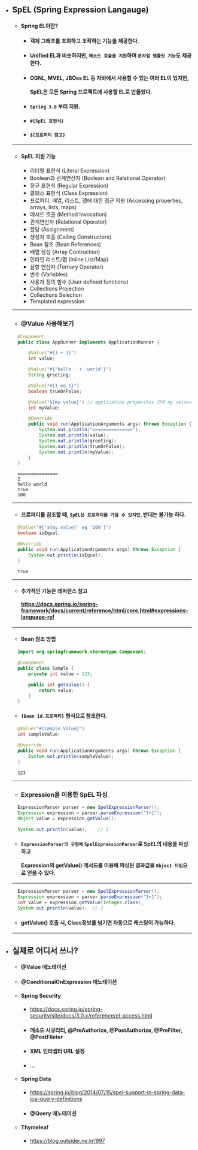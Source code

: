 - ## SpEL (Spring Expression Langauge)
  - #### Spring EL이란?
    - #### 객체 그래프를 조회하고 조작하는 기능을 제공한다.
    - #### Unified EL과 비슷하지만, `메소드 호출을 지원`하며 `문자열 템플릿 기능`도 제공한다.
    - #### OGNL, MVEL, JBOss EL 등 자바에서 사용할 수 있는 여러 EL이 있지만, <br><br> SpEL은 모든 Spring 프로젝트에 사용할 EL로 만들었다.
    - #### `Spring 3.0` 부터 지원.
    - #### `#{SpEL 표현식}`
    - #### `${프로퍼티 참고}`
  --------
  - #### SpEL 지원 기능
    - 리터럴 표현식 (Literal Expression)
    - Boolean과 관계연산자 (Boolean and Relational Operator)
    - 정규 표현식 (Regular Expression)
    - 클래스 표현식 (Class Expression)
    - 프로퍼티, 배열, 리스트, 맵에 대한 접근 지원 (Accessing properties, arrays, lists, maps)
    - 메서드 호출 (Method Invocation)
    - 관계연산자 (Relational Operator)
    - 할당 (Assignment)
    - 생성자 호출 (Calling Constructors)
    - Bean 참조 (Bean References)
    - 배열 생성 (Array Contruction)
    - 인라인 리스트/맵 (Inline List/Map)
    - 삼항 연산자 (Ternary Operator)
    - 변수 (Variables)
    - 사용자 정의 함수 (User defined functions)
    - Collections Projection
    - Collections Selection
    - Templated expression
  ------------
  - ### @Value 사용해보기
  ``` java
    @Component
    public class AppRunner implements ApplicationRunner {

        @Value("#{1 + 1}")
        int value;

        @Value("#{'hello ' + 'world'}")
        String greeting;

        @Value("#{1 eq 1}")
        boolean trueOrFalse;

        @Value("${my.value}") // application.properites 안에 my.value=100
        int myValue;

        @Override
        public void run(ApplicationArguments args) throws Exception {
            System.out.println("===============");
            System.out.println(value);
            System.out.println(greeting);
            System.out.println(trueOrFalse);
            System.out.println(myValue);
        }
    }
  ```
  ```
    ===============
    2
    hello world
    true
    100
  ```
  -------
  - #### 프로퍼티를 참조할 때, `SpEL은 프로퍼티를 가질 수 있지만`, 반대는 불가능 하다.
  ``` java
    @Value("#{'${my.value}' eq '100'}")
    boolean isEqual;

    @Override
    public void run(ApplicationArguments args) throws Exception {
        System.out.println(isEqual);
    }
  ```
  ``` 
    true
  ```
  --------
  - #### 추가적인 기능은 레퍼런스 참고 <br><br> https://docs.spring.io/spring-framework/docs/current/reference/html/core.html#expressions-language-ref
  ---------
  - #### Bean 참조 방법
  ``` java
    import org.springframework.stereotype.Component;

    @Component
    public class Sample {
        private int value = 123;

        public int getValue() {
            return value;
        }
    }
  ```
  - #### `{Bean id.프로퍼티}` 형식으로 참조한다.
  ``` java
    @Value("#{sample.Value}")
    int sampleValue;

    @Override
    public void run(ApplicationArguments args) throws Exception {
        System.out.println(sampleValue);
    }
  ```
  ```
    123
  ```
  --------
  - ### Expression을 이용한 SpEL 파싱
  ``` java
    ExpressionParser parser = new SpelExpressionParser();
    Expression expression = parser.parseExpression("1+1");
    Object value = expression.getValue();
    
    System.out.println(value);    // 2
  ```
  - #### `ExpressionParser의 구현체` `SpelExpressionParser`로 SpEL의 내용을 파싱하고 <br><br> Expression의 getValue() 메서드를 이용해 파싱된 결과값을 `Object 타입`으로 얻을 수 있다.
  -------
  ``` java
    ExpressionParser parser = new SpelExpressionParser();
    Expression expression = parser.parseExpression("1+1");
    int value = expression.getValue(Integer.class);
    System.out.println(value);  // 2
  ```
  - #### getValue() 호출 시, Class정보를 넘기면 자동으로 캐스팅이 가능하다.
  ------
- ## 실제로 어디서 쓰나?
  - #### @Value 애노테이션
  - #### @ConditionalOnExpression 애노테이션
  - #### Spring Security
    - https://docs.spring.io/spring-security/site/docs/3.0.x/reference/el-access.html
    - #### 메소드 시큐리티, @PreAuthorize, @PostAuthorize, @PreFilter, @PostFileter
    - #### XML 인터셉터 URL 설정
    - #### ...
  - #### Spring Data
    - https://spring.io/blog/2014/07/15/spel-support-in-spring-data-jpa-query-definitions
    - #### @Query 애노테이션
  - #### Thymeleaf
    - https://blog.outsider.ne.kr/997
